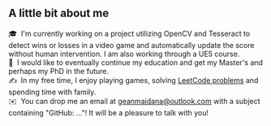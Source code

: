 ## A little bit about me

🎓 &nbsp;I'm currently working on a project utilizing OpenCV and Tesseract to detect wins or losses in a video game and automatically update the score without human intervention. I am also working through a UE5 course. \
🌱 &nbsp;I would like to eventually continue my education and get my Master's and perhaps my PhD in the future.\
✍️ &nbsp;In my free time, I enjoy playing games, solving [LeetCode problems](https://github.com/gcmaidana/LeetCode-Solutions/tree/main) and spending time with family.\
✉️ &nbsp;You can drop me an email at geanmaidana@outlook.com with a subject containing "GitHub: ..."! It will be a pleasure to talk with you!

